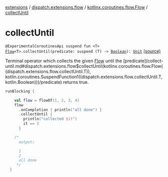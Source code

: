 [extensions](../../index.md) / [dispatch.extensions.flow](../index.md) / [kotlinx.coroutines.flow.Flow](index.md) / [collectUntil](./collect-until.md)

# collectUntil

`@ExperimentalCoroutinesApi suspend fun <T> `[`Flow`](https://kotlin.github.io/kotlinx.coroutines/kotlinx-coroutines-core/kotlinx.coroutines.flow/-flow/index.html)`<T>.collectUntil(predicate: suspend (T) -> `[`Boolean`](https://kotlinlang.org/api/latest/jvm/stdlib/kotlin/-boolean/index.html)`): `[`Unit`](https://kotlinlang.org/api/latest/jvm/stdlib/kotlin/-unit/index.html) [(source)](https://github.com/RBusarow/Dispatch/tree/master/extensions/src/main/java/dispatch/extensions/flow/Terminal.kt#L59)

Terminal operator which collects the given [Flow](https://kotlin.github.io/kotlinx.coroutines/kotlinx-coroutines-core/kotlinx.coroutines.flow/-flow/index.html) until the [predicate](collect-until.md#dispatch.extensions.flow$collectUntil(kotlinx.coroutines.flow.Flow((dispatch.extensions.flow.collectUntil.T)), kotlin.coroutines.SuspendFunction1((dispatch.extensions.flow.collectUntil.T, kotlin.Boolean)))/predicate) returns true.

``` kotlin
runBlocking {

    val flow = flowOf(1, 2, 3, 4)
    flow
      .onCompletion { println("all done") }
      .collectUntil {
        println("collected $it")
        it == 2
      }

    /*
      output:

      1
      2
      all done
     */
  }
```

